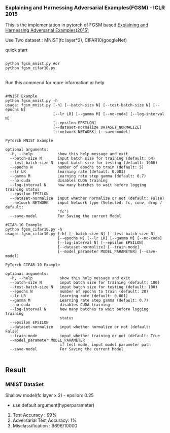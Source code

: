 ### Explaining and Harnessing Adversarial Examples(FGSM) - ICLR 2015
 
This is the implementation in pytorch of FGSM based [Explaining and Harnessing Adversarial Examples(2015)](https://arxiv.org/abs/1412.6572)

Use Two dataset : MNIST(fc layer*2), CIFAR10(googleNet)

quick start
<pre>
<code>
python fgsm_mnist.py #or
python fgsm_cifar10.py
</code>
</pre>

Run this commend for more information or help
<pre>
<code>
#MNIST Example
python fgsm_mnist.py -h
usage: fgsm_mnist.py [-h] [--batch-size N] [--test-batch-size N] [--epochs N]
                     [--lr LR] [--gamma M] [--no-cuda] [--log-interval N]
                     [--epsilon EPSILON]
                     [--dataset-normalize DATASET_NORMALIZE]
                     [--network NETWORK] [--save-model]

PyTorch MNIST Example

optional arguments:
  -h, --help           show this help message and exit
  --batch-size N       input batch size for training (default: 64)
  --test-batch-size N  input batch size for testing (default: 1000)
  --epochs N           number of epochs to train (default: 5)
  --lr LR              learning rate (default: 0.001)
  --gamma M            Learning rate step gamma (default: 0.7)
  --no-cuda            disables CUDA training
  --log-interval N     how many batches to wait before logging training status
  --epsilon EPSILON
  --dataset-normalize  input whether normalize or not (default: False)
  --network NETWORK    input Network type (Selected: fc, conv, drop / default:
                       'fc')
  --save-model         For Saving the current Model

#CIAR-10 Example
python fgsm_cifar10.py -h
usage: fgsm_cifar10.py [-h] [--batch-size N] [--test-batch-size N]
                       [--epochs N] [--lr LR] [--gamma M] [--no-cuda]
                       [--log-interval N] [--epsilon EPSILON]
                       [--dataset-normalize] [--train-mode]
                       [--model_parameter MODEL_PARAMETER] [--save-model]

PyTorch CIFAR-10 Example

optional arguments:
  -h, --help            show this help message and exit
  --batch-size N        input batch size for training (default: 100)
  --test-batch-size N   input batch size for testing (default: 100)
  --epochs N            number of epochs to train (default: 20)
  --lr LR               learning rate (default: 0.001)
  --gamma M             Learning rate step gamma (default: 0.7)
  --no-cuda             disables CUDA training
  --log-interval N      how many batches to wait before logging training
                        status
  --epsilon EPSILON
  --dataset-normalize   input whether normalize or not (default: False)
  --train-mode          input whether training or not (default: True
  --model_parameter MODEL_PARAMETER
                        if test mode, input model parameter path
  --save-model          For Saving the current Model
</code>
</pre>

## Result
### MNIST DataSet
Shallow model(fc layer x 2) - epsilon: 0.25
- use default argument(hyperparameter) 
1. Test Accuracy : 99%
2. Adversarial Test Accuracy: 1%
3. Misclassification : 9696/10000


